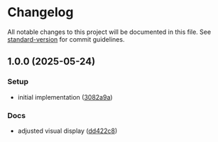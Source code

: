 # Changelog

All notable changes to this project will be documented in this file. See [standard-version](https://github.com/conventional-changelog/standard-version) for commit guidelines.

## 1.0.0 (2025-05-24)


### Setup

* initial implementation ([3082a9a](https://github.com/enteocode/secure-key/commit/3082a9af4812b415f4b5ee131fb20cb652a9e041))


### Docs

* adjusted visual display ([dd422c8](https://github.com/enteocode/secure-key/commit/dd422c89dc372a096abdb5024f686a406f45405e))
